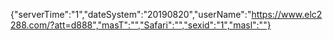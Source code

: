 {"serverTime":"1","dateSystem":"20190820","userName":"https://www.elc2288.com/?att=d888","masT":"","Safari":"","sexid":"1","masl":""}
